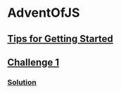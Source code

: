 # AdventOfJS


## [Tips for Getting Started](https://store.selfteach.me/courses/d2550633-b921-4971-8371-ff53ea196d05/1099426-welcome/3310241-tips-for-getting-started)

## [Challenge 1](https://store.selfteach.me/courses/d2550633-b921-4971-8371-ff53ea196d05/1099427-challenge-1/3310239-challenge-1-overview)
### [Solution](./Challenge1/STARTER-FILES/images/Challenge1.png)